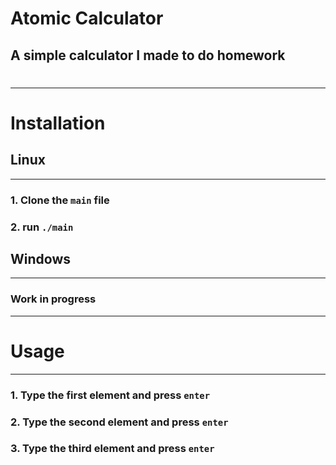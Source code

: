 # Atomic Calculator
## A simple calculator I made to do homework
#
___

# Installation
## Linux
___
### 1. Clone the `main` file
### 2. run `./main`

## Windows
___
### Work in progress
___
# Usage
___
### 1. Type the first element and press `enter`
### 2. Type the second element and press `enter`
### 3. Type the third element and press `enter`

